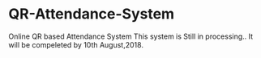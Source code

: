 # QR-Attendance-System
Online QR based Attendance System 
This system is Still in processing.. 
It will be compeleted by 10th August,2018.

